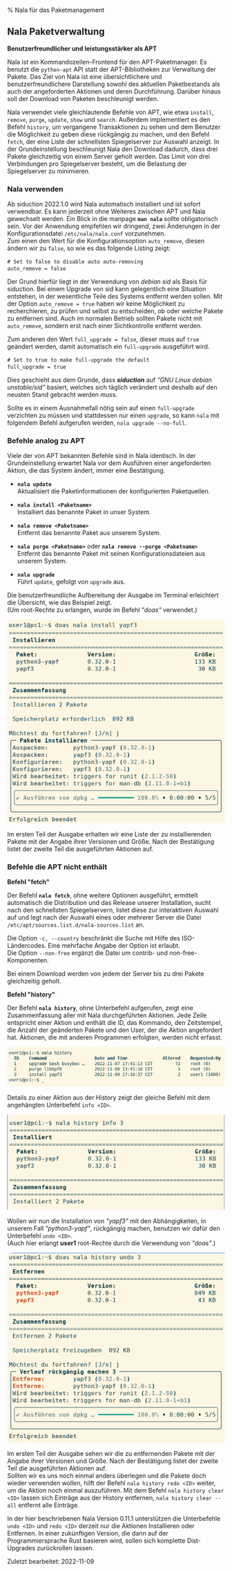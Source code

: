 % Nala für das Paketmanagement

## Nala Paketverwaltung

**Benutzerfreundlicher und leistungsstärker als APT**

Nala ist ein Kommandozeilen-Frontend für den APT-Paketmanager. Es benutzt die `python-apt` API statt der APT-Bibliotheken zur Verwaltung der Pakete. Das Ziel von Nala ist eine übersichtlichere und benutzerfreundlichere Darstellung sowohl des aktuellen Paketbestands als auch der angeforderten Aktionen und deren Durchführung. Darüber hinaus soll der Download von Paketen beschleunigt werden.

Nala verwendet viele gleichlautende Befehle von APT, wie etwa `install`, `remove`, `purge`, `update`, `show` und `search`. Außerdem implementiert es den Befehl `history`, um vergangene Transaktionen zu sehen und dem Benutzer die Möglichkeit zu geben diese rückgängig zu machen, und den Befehl `fetch`, der eine Liste der schnellsten Spiegelserver zur Auswahl anzeigt. In der Grundeinstellung beschleunigt Nala den Download dadurch, dass drei Pakete gleichzeitig von einem Server geholt werden. Das Limit von drei Verbindungen pro Spiegelserver besteht, um die Belastung der Spiegelserver zu minimieren.

### Nala verwenden

Ab siduction 2022.1.0 wird Nala automatisch installiert und ist sofort verwendbar. Es kann jederzeit ohne Weiteres zwischen APT und Nala gewechselt werden. Ein Blick in die manpage **`man nala`** sollte obligatorisch sein. Vor der Anwendung empfehlen wir dringend, zwei Änderungen in der Konfigurationsdatei `/etc/nala/nala.conf` vorzunehmen.  
Zum einen den Wert für die Konfigurationsoption `auto_remove`, diesen ändern wir zu `false`, so wie es das folgende Listing zeigt:

~~~
# Set to false to disable auto auto-removing
auto_remove = false
~~~

Der Grund hierfür liegt in der Verwendung von *debian sid* als Basis für siduction. Bei einem Upgrade von sid kann gelegentlich eine Situation entstehen, in der wesentliche Teile des Systems entfernt werden sollen. Mit der Option `auto_remove = true` haben wir keine Möglichkeit zu recherchieren, zu prüfen und selbst zu entscheiden, ob oder welche Pakete zu entfernen sind. Auch im normalen Betrieb sollten Pakete nicht mit `auto_remove`, sondern erst nach einer Sichtkontrolle entfernt werden.

Zum anderen den Wert `full_upgrade = false`, dieser muss auf `true` geändert werden, damit automatisch ein `full-upgrade` ausgeführt wird.

~~~
# Set to true to make full-upgrade the default
full_upgrade = true
~~~

Dies geschieht aus dem Grunde, dass _**siduction**_ auf _"GNU Linux debian unstable/sid"_ basiert, welches sich täglich verändert und deshalb auf den neusten Stand gebracht werden muss.

Sollte es in einem Ausnahmefall nötig sein auf einen `full-upgrade` verzichten zu müssen und stattdessen nur einen `upgrade`, so kann `nala` mit folgendem Befehl aufgerufen werden, `nala upgrade --no-full`.

### Befehle analog zu APT

Viele der von APT bekannten Befehle sind in Nala identisch. In der Grundeinstellung erwartet Nala vor dem Ausführen einer angeforderten Aktion, die das System ändert, immer eine Bestätigung.

+ **`nala update`**  
  Aktualisiert die Paketinformationen der konfigurierten Paketquellen.
  
+ **`nala install <Paketname>`**  
  Installiert das benannte Paket in unser System.
  
+ **`nala remove <Paketname>`**  
  Entfernt das benannte Paket aus unserem System.
  
+ **`nala purge <Paketname>`** oder **`nala remove --purge <Paketname>`**  
  Entfernt das benannte Paket mit seinen Konfigurationsdateien aus unserem System.
  
+ **`nala upgrade`**  
  Führt `update`, gefolgt von `upgrade` aus.

Die benutzerfreundliche Aufbereitung der Ausgabe im Terminal erleichtert die Übersicht, wie das Beispiel zeigt.  
(Um root-Rechte zu erlangen, wurde im Befehl *"doas"* verwendet.)

![Nala install](./images-de/nala/nala-install-de.png)

Im ersten Teil der Ausgabe erhalten wir eine Liste der zu installierenden Pakete mit der Angabe ihrer Versionen und Größe. Nach der Bestätigung listet der zweite Teil die ausgeführten Aktionen auf.


### Befehle die APT nicht enthält

**Befehl "fetch"**

Der Befehl **`nala fetch`**, ohne weitere Optionen ausgeführt, ermittelt automatisch die Distribution und das Release unserer Installation, sucht nach den schnellsten Spiegelservern, listet diese zur interaktiven Auswahl auf und legt nach der Auswahl eines oder mehrerer Server die Datei `/etc/apt/sources.list.d/nala-sources.list` an.

Die Option `-c, --country` beschränkt die Suche mit Hilfe des ISO-Ländercodes. Eine mehrfache Angabe der Option ist erlaubt.  
Die Option `--non-free` ergänzt die Datei um contrib- und non-free-Komponenten.

Bei einem Download werden von jedem der Server bis zu drei Pakete gleichzeitig geholt.

**Befehl "history"**

Der Befehl **`nala history`**, ohne Unterbefehl aufgerufen, zeigt eine Zusammenfassung aller mit Nala durchgeführten Aktionen. Jede Zeile entspricht einer Aktion und enthält die ID, das Kommando, den Zeitstempel, die Anzahl der geänderten Pakete und den User, der die Aktion angefordert hat. Aktionen, die mit anderen Programmen erfolgten, werden nicht erfasst.

![Nala install](./images-de/nala/nala-history-de.png)

Details zu einer Aktion aus der History zeigt der gleiche Befehl mit dem angehängten Unterbefehl `info <ID>`.

![Nala install](./images-de/nala/nala-history-info-de.png)

Wollen wir nun die Installation von *"yapf3"* mit den Abhängigkeiten, in unserem Fall *"python3-yapf"*, rückgängig machen, benutzen wir dafür den Unterbefehl `undo <ID>`.  
(Auch hier erlangt **user1** root-Rechte durch die Verwendung von *"doas"*.)

![Nala install](./images-de/nala/nala-history-undo-de.png)

Im ersten Teil der Ausgabe sehen wir die zu entfernenden Pakete mit der Angabe ihrer Versionen und Größe. Nach der Bestätigung listet der zweite Teil die ausgeführten Aktionen auf.  
Sollten wir es uns noch einmal anders überlegen und die Pakete doch wieder verwenden wollen, hilft der Befehl `nala history redo <ID>` weiter, um die Aktion noch einmal auszuführen. Mit dem Befehl `nala history clear <ID>` lassen sich Einträge aus der History entfernen, `nala history clear --all` entfernt alle Einträge.

In der hier beschriebenen Nala Version 0.11.1 unterstützen die Unterbefehle `undo <ID>` und `redo <ID>` derzeit nur die Aktionen Installieren oder Entfernen. In einer zukünftigen Version, die dann auf der Programmiersprache Rust basieren wird, sollen sich komplette Dist-Upgrades zurückrollen lassen.

<div id="rev">Zuletzt bearbeitet: 2022-11-09</div>
